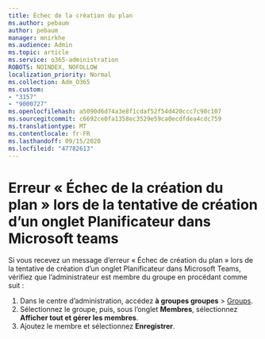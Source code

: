 ```yaml
---
title: Échec de la création du plan
ms.author: pebaum
author: pebaum
manager: mnirkhe
ms.audience: Admin
ms.topic: article
ms.service: o365-administration
ROBOTS: NOINDEX, NOFOLLOW
localization_priority: Normal
ms.collection: Adm_O365
ms.custom:
- "3157"
- "9000727"
ms.openlocfilehash: a5090d6d74a3e8f1cdaf52f54d420ccc7c90c107
ms.sourcegitcommit: c6692ce0fa1358ec3529e59ca0ecdfdea4cdc759
ms.translationtype: MT
ms.contentlocale: fr-FR
ms.lasthandoff: 09/15/2020
ms.locfileid: "47782613"
---
```

# <a name="failed-to-create-the-plan-error-when-trying-to-create-a-planner-tab-in-microsoft-teams"></a>Erreur « Échec de la création du plan » lors de la tentative de création d’un onglet Planificateur dans Microsoft teams

Si vous recevez un message d’erreur « Échec de création du plan » lors de la tentative de création d’un onglet Planificateur dans Microsoft Teams, vérifiez que l’administrateur est membre du groupe en procédant comme suit :

1. Dans le centre d’administration, accédez **à groupes groupes**  >  [Groups](https://admin.microsoft.com/Adminportal/Home?source=applauncher#/groups). 
2. Sélectionnez le groupe, puis, sous l’onglet **Membres**, sélectionnez **Afficher tout et gérer les membres**.
3. Ajoutez le membre et sélectionnez **Enregistrer**.